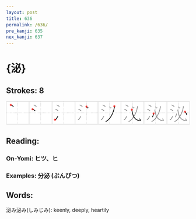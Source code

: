 ```yaml
---
layout: post
title: 636
permalink: /636/
pre_kanji: 635
nex_kanji: 637
---
```


# {泌}

## Strokes: 8

<div class="stroke"><img src="../images/E6B38C.png" /></div>

## Reading:

### On-Yomi: ヒツ、ヒ

### Examples: 分泌 (ぶんぴつ)

## Words:

泌み泌み(しみじみ): keenly, deeply, heartily

